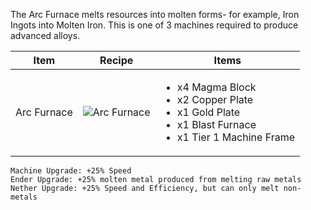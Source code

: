 The Arc Furnace melts resources into molten forms- for example, Iron Ingots into Molten Iron. This is one of 3 machines required to produce advanced alloys.

| Item | Recipe | Items |
|------|--------|-------|
| Arc Furnace | ![Arc Furnace](https://cdn.discordapp.com/attachments/739536694398812230/879401656536666174/arc_furnace.png) | <ul><li>x4 Magma Block</li><li>x2 Copper Plate</li><li>x1 Gold Plate</li><li>x1 Blast Furnace</li><li>x1 Tier 1 Machine Frame</li></ul> |

```
Machine Upgrade: +25% Speed
Ender Upgrade: +25% molten metal produced from melting raw metals
Nether Upgrade: +25% Speed and Efficiency, but can only melt non-metals
```